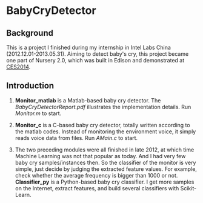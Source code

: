 # BabyCryDetector

## Background

This is a project I finished during my internship in Intel Labs China (2012.12.01-2013.05.31). 
Aiming to detect baby's cry, this project became one part of Nursery 2.0, which was built in Edison and demonstrated at [CES2014](https://www.theverge.com/2014/1/6/5282472/intel-announces-edison-a-computer-the-size-of-an-sd-card).

## Introduction

1. **Monitor_matlab** is a Matlab-based baby cry detector. The *BabyCryDetectorReport.pdf* illustrates the implementation details. Run *Monitor.m* to start.

2. **Monitor_c** is a C-based baby cry detector, totally written according to the matlab codes. Instead of monitoring the environment voice, it simply reads voice data from files. Run *AMain.c* to start.

3. The two preceding modules were all finished in late 2012, at which time Machine Learning was not that popular as today. And I had very few baby cry samples/instances then. So the classifier of the monitor is very simple, just decide by judging the extracted feature values. For example, check whether the average frequency is bigger than 1000 or not. **Classifier_py** is a Python-based baby cry classifier. I get more samples on the Internet, extract features, and build several classifiers with Scikit-Learn.
